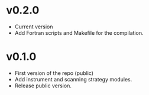 # v0.2.0
* Current version
* Add Fortran scripts and Makefile for the compilation.

# v0.1.0
* First version of the repo (public)
* Add instrument and scanning strategy modules.
* Release public version.
